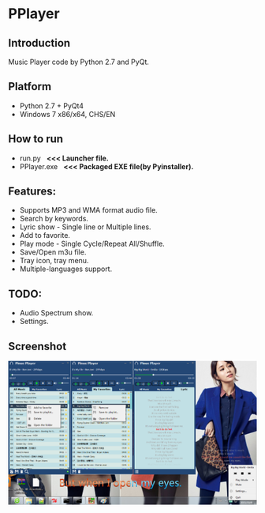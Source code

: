 # PPlayer
## Introduction
Music Player code by Python 2.7 and PyQt.

## Platform
* Python 2.7 + PyQt4
* Windows 7 x86/x64, CHS/EN

## How to run
* run.py &nbsp;  <b><<< Launcher file.</b>
* PPlayer.exe  &nbsp;&nbsp;<b><<<  Packaged EXE file(by Pyinstaller).</b>

## Features:

* Supports MP3 and WMA format audio file.
* Search by keywords.
* Lyric show - Single line or Multiple lines.
* Add to favorite.
* Play mode - Single Cycle/Repeat All/Shuffle.
* Save/Open m3u file.
* Tray icon, tray menu.
* Multiple-languages support.

## TODO:
* Audio Spectrum show.
* Settings.

## Screenshot
![Screenshot](https://github.com/wn0112/PPlayer/blob/master/screenshot.png)
